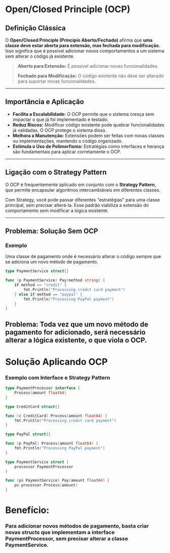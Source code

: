 # Open/Closed Principle (OCP)

## Definição Clássica
O **Open/Closed Principle (Princípio Aberto/Fechado)** afirma que **uma classe deve estar aberta para extensão, mas fechada para modificação**. Isso significa que é possível adicionar novos comportamentos a um sistema sem alterar o código já existente.

> **Aberto para Extensão:** É possível adicionar novas funcionalidades.
> 
> **Fechado para Modificação:** O código existente não deve ser alterado para suportar novas funcionalidades.

---

## Importância e Aplicação

- **Facilita a Escalabilidade:** O OCP permite que o sistema cresça sem impactar o que já foi implementado e testado.
- **Reduz Riscos:** Modificar código existente pode quebrar funcionalidades já validadas. O OCP protege o sistema disso.
- **Melhora a Manutenção:** Extensões podem ser feitas com novas classes ou implementações, mantendo o código organizado.
- **Estimula o Uso de Polimorfismo:** Estratégias como interfaces e herança são fundamentais para aplicar corretamente o OCP.

---

## Ligação com o Strategy Pattern

O OCP é frequentemente aplicado em conjunto com o **Strategy Pattern**, que permite encapsular algoritmos intercambiáveis em diferentes classes.

Com Strategy, você pode passar diferentes "estratégias" para uma classe principal, sem precisar alterá-la. Esse padrão viabiliza a extensão do comportamento sem modificar a lógica existente.

---

## Problema: Solução Sem OCP

### Exemplo
Uma classe de pagamento onde é necessário alterar o código sempre que se adiciona um novo método de pagamento.

```go
type PaymentService struct{}

func (p PaymentService) Pay(method string) {
    if method == "credit" {
        fmt.Println("Processing credit card payment")
    } else if method == "paypal" {
        fmt.Println("Processing PayPal payment")
    }
}
```

## Problema: Toda vez que um novo método de pagamento for adicionado, será necessário alterar a lógica existente, o que viola o OCP.

# Solução Aplicando OCP
### Exemplo com Interface e Strategy Pattern

```go
type PaymentProcessor interface {
    Process(amount float64)
}

type CreditCard struct{}

func (c CreditCard) Process(amount float64) {
    fmt.Println("Processing credit card payment")
}

type PayPal struct{}

func (p PayPal) Process(amount float64) {
    fmt.Println("Processing PayPal payment")
}

type PaymentService struct {
    processor PaymentProcessor
}

func (ps PaymentService) Pay(amount float64) {
    ps.processor.Process(amount)
}
```

# Benefício:
### Para adicionar novos métodos de pagamento, basta criar novas structs que implementam a interface PaymentProcessor, sem precisar alterar a classe PaymentService.

